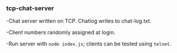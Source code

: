 ### tcp-chat-server

-Chat server written on TCP. Chatlog writes to chat-log.txt.

-Client numbers randomly assigned at login.

-Run server with `node index.js`; clients can be tested using `telnet`.
